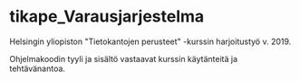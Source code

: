 # tikape_Varausjarjestelma

Helsingin yliopiston "Tietokantojen perusteet" -kurssin harjoitustyö v. 2019.

Ohjelmakoodin tyyli ja sisältö vastaavat kurssin käytänteitä ja tehtävänantoa.
